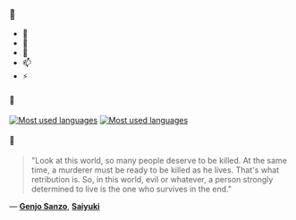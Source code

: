 ### 👋

- 🔭
- 🌱
- 💬
- 📫
- ⚡

#### 🧏

[![Most used languages](https://github-readme-stats-aynah.vercel.app/api/top-langs/?username=aynh&theme=solarized-dark&langs_count=6&layout=compact&hide_title=true)](https://github.com/anuraghazra/github-readme-stats#gh-dark-mode-only)
[![Most used languages](https://github-readme-stats-aynah.vercel.app/api/top-langs/?username=aynh&theme=solarized-light&langs_count=6&layout=compact&hide_title=true)](https://github.com/anuraghazra/github-readme-stats#gh-light-mode-only)

#### 💬

> "Look at this world, so many people deserve to be killed. At the same time, a murderer must be ready to be killed as he lives. That's what retribution is. So, in this world, evil or whatever, a person strongly determined to live is the one who survives in the end."

&mdash; [**Genjo Sanzo**](https://myanimelist.net/character.php?q=Genjo%20Sanzo&cat=character), [**Saiyuki**](https://myanimelist.net/search/all?q=Saiyuki&cat=all)
